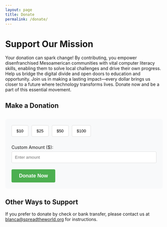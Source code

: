 ```yaml
---
layout: page
title: Donate
permalink: /donate/
---
```


# Support Our Mission

Your donation can spark change! By contributing, you empower disenfranchised Mesoamerican communities with vital computer literacy skills, enabling them to solve local challenges and drive their own progress. Help us bridge the digital divide and open doors to education and opportunity. Join us in making a lasting impact—every dollar brings us closer to a future where technology transforms lives. Donate now and be a part of this essential movement.

## Make a Donation

<div class="donation-container">
  <div class="donation-options">
    <button class="donation-amount" data-amount="10">$10</button>
    <button class="donation-amount" data-amount="25">$25</button>
    <button class="donation-amount" data-amount="50">$50</button>
    <button class="donation-amount" data-amount="100">$100</button>
    <div class="custom-amount">
      <label for="custom-donation">Custom Amount ($):</label>
      <input type="number" id="custom-donation" min="1" placeholder="Enter amount">
    </div>
  </div>
  <button id="donate-button" class="donate-btn">Donate Now</button>
</div>

<div id="error-message"></div>

<style>
.donation-container {
  max-width: 600px;
  margin: 30px 0;
  padding: 20px;
  border-radius: 8px;
  background-color: #f8f9fa;
}

.donation-options {
  display: flex;
  flex-wrap: wrap;
  gap: 10px;
  margin-bottom: 20px;
}

.donation-amount {
  padding: 10px 15px;
  border: 1px solid #ddd;
  border-radius: 4px;
  background-color: white;
  cursor: pointer;
  transition: all 0.3s;
}

.donation-amount:hover, .donation-amount.selected {
  background-color: #4CAF50;
  color: white;
  border-color: #4CAF50;
}

.custom-amount {
  width: 100%;
  margin-top: 15px;
}

.custom-amount input {
  padding: 10px;
  border: 1px solid #ddd;
  border-radius: 4px;
  width: 100%;
  margin-top: 5px;
}

.donate-btn {
  background-color: #4CAF50;
  color: white;
  padding: 12px 24px;
  border: none;
  border-radius: 4px;
  cursor: pointer;
  font-size: 16px;
  font-weight: bold;
  transition: background-color 0.3s;
}

.donate-btn:hover {
  background-color: #45a049;
}

#error-message {
  color: #d32f2f;
  margin-top: 10px;
}
</style>

<script src="https://js.stripe.com/v3/"></script>
<script>
document.addEventListener('DOMContentLoaded', function() {
  // Select donation amount buttons and custom input
  const amountButtons = document.querySelectorAll('.donation-amount');
  const customAmountInput = document.getElementById('custom-donation');
  const donateButton = document.getElementById('donate-button');
  const errorMessage = document.getElementById('error-message');
  
  let selectedAmount = null;

  // Add click event to amount buttons
  amountButtons.forEach(button => {
    button.addEventListener('click', function() {
      // Remove selected class from all buttons
      amountButtons.forEach(btn => btn.classList.remove('selected'));
      
      // Add selected class to clicked button
      this.classList.add('selected');
      
      // Store selected amount
      selectedAmount = parseInt(this.getAttribute('data-amount'));
      
      // Clear custom amount input
      customAmountInput.value = '';
    });
  });

  // Handle custom amount input
  customAmountInput.addEventListener('input', function() {
    // Remove selected class from all buttons
    amountButtons.forEach(btn => btn.classList.remove('selected'));
    
    // Store custom amount if valid
    if (this.value && parseInt(this.value) > 0) {
      selectedAmount = parseInt(this.value);
    } else {
      selectedAmount = null;
    }
  });

  // Handle donate button click
  donateButton.addEventListener('click', function() {
    // Clear previous messages
    errorMessage.textContent = '';
    
    if (!selectedAmount) {
      errorMessage.textContent = 'Please select or enter a donation amount.';
      return;
    }

    // Replace these with your actual Stripe account values
    const stripePublishableKey = 'pk_test_51R33n6QCDKJKkRa4WqDgTcvWcxTfH4ynXoXVQeaoN5x3CAyAd59kSuWhKfJxRUriZn15TrIhAoc8hgpRNBfE6Ngu00GWMToDN8';
    const successUrl = 'https://spreadtheworld.org/thank-you';
    const cancelUrl = 'https://spreadtheworld.org/donate';
    
    // Create a Stripe instance with your publishable key
    const stripe = Stripe(stripePublishableKey);
    
    // Redirect to Stripe Checkout
    stripe.redirectToCheckout({
      lineItems: [{
        price_data: {
          currency: 'usd',
          product_data: {
            name: 'Donation to Spread The World',
            description: 'Supporting computer literacy in Mesoamerican communities',
            images: ['https://spreadtheworld.org/assets/images/logo.png'], // Optional: Add your logo
          },
          unit_amount: selectedAmount * 100, // Stripe uses cents
        },
        quantity: 1,
      }],
      mode: 'payment',
      successUrl: successUrl,
      cancelUrl: cancelUrl,
      // Optional: Collect donor information
      billingAddressCollection: 'required',
      // Optional: Add custom fields
      customerEmail: 'auto', // Automatically detect customer email if possible
      submitType: 'donate', // Shows "Donate" instead of "Pay" on the Stripe form
    })
    .then(function (result) {
      if (result.error) {
        // If there's an error, display it to the customer
        errorMessage.textContent = result.error.message;
      }
    });
  });
});
</script>

## Other Ways to Support

If you prefer to donate by check or bank transfer, please contact us at [blanca@spreadtheworld.org](mailto:blanca@spreadtheworld.org) for instructions.
